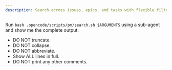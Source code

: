 ```yaml
---
description: Search across issues, epics, and tasks with flexible filtering and keyword matching
---
```


Run `bash .opencode/scripts/pm/search.sh $ARGUMENTS` using a sub-agent and show me the complete output.

- DO NOT truncate.
- DO NOT collapse.
- DO NOT abbreviate.
- Show ALL lines in full.
- DO NOT print any other comments.
